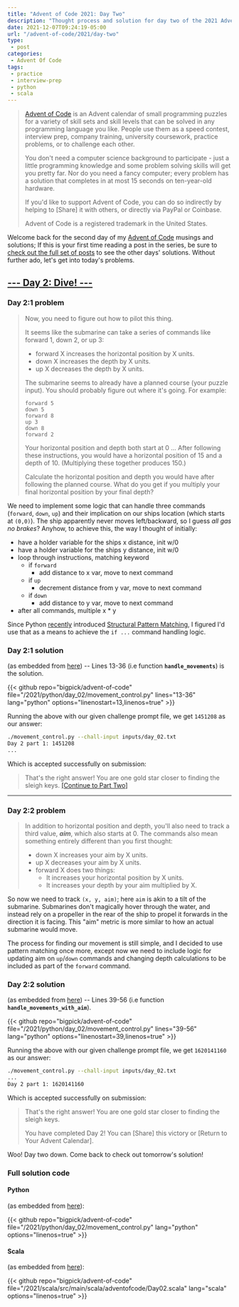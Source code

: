 ```yaml
---
title: "Advent of Code 2021: Day Two"
description: "Thought process and solution for day two of the 2021 Advent of Code event."
date: 2021-12-07T09:24:19-05:00
url: "/advent-of-code/2021/day-two"
type:
 - post
categories:
 - Advent Of Code
tags:
 - practice
 - interview-prep
 - python
 - scala
---
```


> [Advent of Code](https://adventofcode.com/2021/about) is an Advent calendar of small programming puzzles for a variety of skill sets and skill levels that can be solved in any programming language you like. People use them as a speed contest, interview prep, company training, university coursework, practice problems, or to challenge each other.
>
> You don't need a computer science background to participate - just a little programming knowledge and some problem solving skills will get you pretty far. Nor do you need a fancy computer; every problem has a solution that completes in at most 15 seconds on ten-year-old hardware.
>
> If you'd like to support Advent of Code, you can do so indirectly by helping to [Share] it with others, or directly via PayPal or Coinbase.
>
> Advent of Code is a registered trademark in the United States.

Welcome back for the second day of my [Advent of Code](https://adventofcode.com/2021) musings and solutions; If this is your first time reading a post in the series, be sure to [check out the full set of posts]() to see the other days' solutions. Without further ado, let's get into today's problems.

## [--- Day 2: Dive! ---](https://adventofcode.com/2021/day/2)

### Day 2:1 problem

> Now, you need to figure out how to pilot this thing.
>
> It seems like the submarine can take a series of commands like forward 1, down 2, or up 3:
>
> * forward X increases the horizontal position by X units.
> * down X increases the depth by X units.
> * up X decreases the depth by X units.
>
> The submarine seems to already have a planned course (your puzzle input). You should probably figure out where it's going. For example:
>
> ``````
> forward 5
> down 5
> forward 8
> up 3
> down 8
> forward 2
> ``````
>
> Your horizontal position and depth both start at 0 ... After following these instructions, you would have a horizontal position of 15 and a depth of 10. (Multiplying these together produces 150.)
>
> Calculate the horizontal position and depth you would have after following the planned course. What do you get if you multiply your final horizontal position by your final depth?

We need to implement some logic that can handle three commands (`forward`, `down`, `up`) and their implication on our ships location (which starts at `(0,0)`). The ship apparently never moves left/backward, so I guess _all gas no brakes_? Anyhow, to achieve this, the way I thought of initially:

* have a holder variable for the ships x distance, init w/0
* have a holder variable for the ships y distance, init w/0
* loop through instructions, matching keyword
   * if `forward`
      * add distance to x var, move to next command
   * if `up`
      * decrement distance from y var, move to next command
   * if `down`
      * add distance to y var, move to next command
* after all commands, multiple x * y

Since Python [recently](https://docs.python.org/3/whatsnew/3.10.html) introduced [Structural Pattern Matching](https://www.python.org/dev/peps/pep-0636/), I figured I'd use that as a means to achieve the `if ...` command handling logic.

### Day 2:1 solution

(as embedded from [here](https://github.com/bigpick/advent-of-code/blob/main/2021/python/day_02/movement_control.py)) -- Lines 13-36 (i.e function **`handle_movements`**) is the solution.

{{< github repo="bigpick/advent-of-code" file="/2021/python/day_02/movement_control.py" lines="13-36" lang="python" options="linenostart=13,linenos=true" >}}

Running the above with our given challenge prompt file, we get `1451208` as our answer:

```bash
./movement_control.py --chall-input inputs/day_02.txt
Day 2 part 1: 1451208
...
```

Which is accepted successfully on submission:

> That's the right answer! You are one gold star closer to finding the sleigh keys. [[Continue to Part Two]](https://adventofcode.com/2021/day/2#part2)

---

### Day 2:2 problem

> In addition to horizontal position and depth, you'll also need to track a third value, **_aim_**, which also starts at 0. The commands also mean something entirely different than you first thought:
>
> * down X increases your aim by X units.
> * up X decreases your aim by X units.
> * forward X does two things:
>    * It increases your horizontal position by X units.
>    * It increases your depth by your aim multiplied by X.

So now we need to track `(x, y, aim)`; here `aim` is akin to a tilt of the submarine. Submarines don't magically hover through the water, and instead rely on a propeller in the rear of the ship to propel it forwards in the direction it is facing. This "aim" metric is more similar to how an actual submarine would move.

The process for finding our movement is still simple, and I decided to use pattern matching once more, except now we need to include logic for updating aim on `up`/`down` commands and changing depth calculations to be included as part of the `forward` command.


### Day 2:2 solution

(as embedded from [here](https://github.com/bigpick/advent-of-code/blob/main/2021/python/day_02/movement_control.py)) -- Lines 39-56 (i.e function **`handle_movements_with_aim`**).

{{< github repo="bigpick/advent-of-code" file="/2021/python/day_02/movement_control.py" lines="39-56" lang="python" options="linenostart=39,linenos=true" >}}

Running the above with our given challenge prompt file, we get `1620141160` as our answer:

```bash
./movement_control.py --chall-input inputs/day_02.txt
...
Day 2 part 1: 1620141160
```

Which is accepted successfully on submission:


> That's the right answer! You are one gold star closer to finding the sleigh keys.
>
> You have completed Day 2! You can [Share] this victory or [Return to Your Advent Calendar].

Woo! Day two down. Come back to check out tomorrow's solution!

### Full solution code

#### Python

(as embedded from [here](https://github.com/bigpick/advent-of-code/blob/main/2021/python/day_02/movement_control.py)):

{{< github repo="bigpick/advent-of-code" file="/2021/python/day_02/movement_control.py" lang="python" options="linenos=true" >}}


#### Scala

(as embedded from [here](https://github.com/bigpick/advent-of-code/blob/main/2021/scala/src/main/scala/adventofcode/Day02.scala)):

{{< github repo="bigpick/advent-of-code" file="/2021/scala/src/main/scala/adventofcode/Day02.scala" lang="scala" options="linenos=true" >}}
